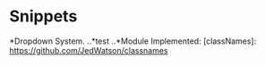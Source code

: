 # Snippets
*Dropdown System.
..*test
..*Module Implemented: [classNames]: https://github.com/JedWatson/classnames

